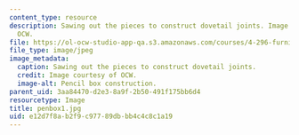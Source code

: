 ```yaml
---
content_type: resource
description: Sawing out the pieces to construct dovetail joints. Image courtesy of
  OCW.
file: https://ol-ocw-studio-app-qa.s3.amazonaws.com/courses/4-296-furniture-making-spring-2005/e12d7f8ab2f9c97789dbbb4c4c8c1a19_penbox1.jpg
file_type: image/jpeg
image_metadata:
  caption: Sawing out the pieces to construct dovetail joints.
  credit: Image courtesy of OCW.
  image-alt: Pencil box construction.
parent_uid: 3aa84470-d2e3-8a9f-2b50-491f175bb6d4
resourcetype: Image
title: penbox1.jpg
uid: e12d7f8a-b2f9-c977-89db-bb4c4c8c1a19
---
```

